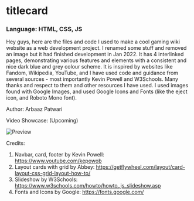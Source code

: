 # titlecard
### Language: HTML, CSS, JS

Hey guys, here are the files and code I used to make a cool gaming wiki website as a web development project. I renamed some stuff and removed an image but it had finished development in Jan 2022. It has 4 interlinked pages, demonstrating various features and elements with a consistent and nice dark blue and grey colour scheme. It is inspired by websites like Fandom, Wikipedia, YouTube, and I have used code and guidance from several sources - most importantly Kevin Powell and W3Schools. Many thanks and respect to them and other resources I have used. I used images found with Google Images, and used Google Icons and Fonts (like the eject icon, and Roboto Mono font). 

Author: Arbaaz Patwari

Video Showcase: (Upcoming)

![Preview](https://github.com/ArbaazPatwari/Coding-Projects-Arbaaz/blob/main/titlecard/thumbnail.png)

Credits:

1. Navbar, card, footer by Kevin Powell: https://www.youtube.com/kepowob
2. Layout cards with grid by Abbey: https://getflywheel.com/layout/card-layout-css-grid-layout-how-to/
3. Slideshow by W3Schools: https://www.w3schools.com/howto/howto_js_slideshow.asp
4. Fonts and Icons by Google: https://fonts.google.com/
